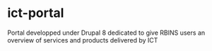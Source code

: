 # ict-portal
Portal developped under Drupal 8 dedicated to give RBINS users an overview of services and products delivered by ICT
